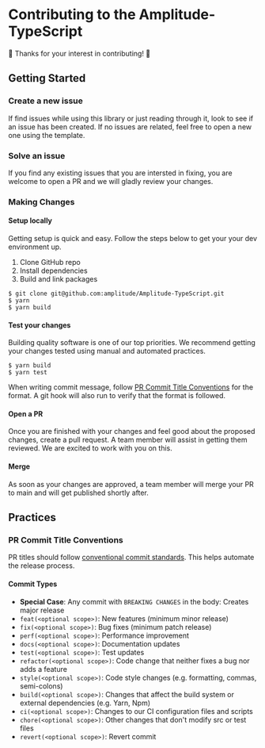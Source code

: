 # Contributing to the Amplitude-TypeScript

🎉 Thanks for your interest in contributing! 🎉

## Getting Started

### Create a new issue

If find issues while using this library or just reading through it, look to see if an issue has been created. If no issues are related, feel free to open a new one using the template.

### Solve an issue

If you find any existing issues that you are intersted in fixing, you are welcome to open a PR and we will gladly review your changes.

### Making Changes

#### Setup locally

Getting setup is quick and easy. Follow the steps below to get your your dev environment up.

1. Clone GitHub repo
2. Install dependencies
3. Build and link packages

```
$ git clone git@github.com:amplitude/Amplitude-TypeScript.git
$ yarn
$ yarn build
```

#### Test your changes

Building quality software is one of our top priorities. We recommend getting your changes tested using manual and automated practices.

```
$ yarn build
$ yarn test
```

When writing commit message, follow [PR Commit Title Conventions](#PR-Commit-Title-Conventions) for the format. A git hook will also run to verify that the format is followed.

#### Open a PR

Once you are finished with your changes and feel good about the proposed changes, create a pull request. A team member will assist in getting them reviewed. We are excited to work with you on this.

#### Merge

As soon as your changes are approved, a team member will merge your PR to main and will get published shortly after.

## Practices

### PR Commit Title Conventions

PR titles should follow [conventional commit standards](https://www.conventionalcommits.org/en/v1.0.0/). This helps automate the release process.

#### Commit Types

- **Special Case**: Any commit with `BREAKING CHANGES` in the body: Creates major release
- `feat(<optional scope>)`: New features (minimum minor release)
- `fix(<optional scope>)`: Bug fixes (minimum patch release)
- `perf(<optional scope>)`: Performance improvement
- `docs(<optional scope>)`: Documentation updates
- `test(<optional scope>)`: Test updates
- `refactor(<optional scope>)`: Code change that neither fixes a bug nor adds a feature
- `style(<optional scope>)`: Code style changes (e.g. formatting, commas, semi-colons)
- `build(<optional scope>)`: Changes that affect the build system or external dependencies (e.g. Yarn, Npm)
- `ci(<optional scope>)`: Changes to our CI configuration files and scripts
- `chore(<optional scope>)`: Other changes that don't modify src or test files
- `revert(<optional scope>)`: Revert commit
